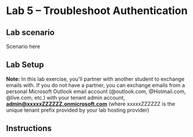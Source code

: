 # Lab 5 – Troubleshoot Authentication

## Lab scenario

Scenario here

## Lab Setup

**Note:** In this lab exercise, you'll partner with another student to exchange emails with. If you do not have a partner, you can exchange emails from a personal Microsoft Outlook email account (@outlook.com, @Hotmail.com, @live.com, etc.) with your tenant admin account, **admin@xxxxxZZZZZZ.onmicrosoft.com** (where xxxxxZZZZZZ is the unique tenant prefix provided by your lab hosting provider)

## Instructions

